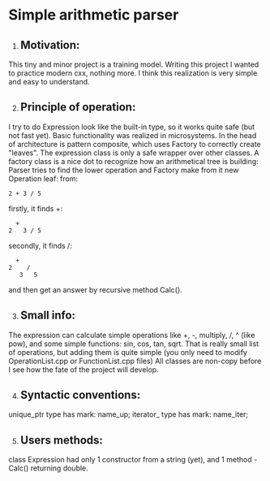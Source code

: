
# Simple arithmetic parser #


1. ## Motivation: ##
This tiny and minor project is a training model.
Writing this project I wanted to practice modern cxx, nothing more.
I think this realization is very simple and easy to understand.

2. ## Principle of operation: ##
I try to do Expression look like the built-in type,
so it works quite safe (but not fast yet).
Basic functionality was realized in microsystems.
In the head of architecture is pattern composite, which uses Factory to correctly create "leaves".
The expression class is only a safe wrapper over other classes.
A factory class is a nice dot to recognize how an arithmetical tree is building:
Parser tries to find the lower operation and Factory make from it new Operation leaf:
from:

    2 + 3 / 5
firstly, it finds +:

	  +
	2   3 / 5
secondly, it finds /:

      +
    2    /
       3   5
and then get an answer by recursive method Calc().

3. ## Small info: ##
The expression can calculate simple operations like +, -, multiply, /, ^ (like pow), and some simple functions: 
sin, cos, tan, sqrt. That is really small list of operations, but adding them is quite simple 
(you only need to modify OperationList.cpp or FunctionList.cpp files)
All classes are non-copy before I see how the fate of the project will develop.

4. ## Syntactic conventions: ##
unique_ptr type has mark: name_up;
iterator_ type has mark: name_iter;

5. ## Users methods: ##
class Expression had only 1 constructor from a string (yet), 
and 1 method - Calc() returning double.